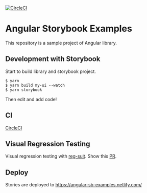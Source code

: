[![CircleCI](https://circleci.com/gh/ukyo/angular-sb-examples.svg?style=svg)](https://circleci.com/gh/ukyo/angular-sb-examples)

# Angular Storybook Examples

This repository is a sample project of Angular library.

## Development with Storybook

Start to build library and storybook project.

```
$ yarn
$ yarn build my-ui --watch
$ yarn storybook 
```

Then edit and add code!

## CI

[CircleCI](https://circleci.com)

## Visual Regression Testing

Visual regression testing with [reg-suit](https://reg-viz.github.io/reg-suit). Show this [PR](https://github.com/ukyo/angular-sb-examples/pull/2).

## Deploy

Stories are deployed to https://angular-sb-examples.netlify.com/
